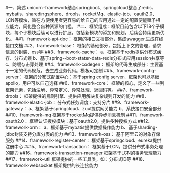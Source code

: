 #一、简述
    unicorn-framework结合springboot、springcloud整合了redis、mybatis、sharedingsphere、drools，rocketMq、elastic-job、oauth2.0、LCN等模块，旨在方便使用者更容易的给自己的应用通过一定的配置便能赋予相应能力，简化整合各种资源的门槛。
#二、框架组成：框架目前包含以下18个子模块，每个子模块后续可以进行扩展，包括新模块的添加和规划，后续会持续更新优化。
##1、framework-api-doc：
    框架的接口文档部分，集成swagger,生成在线接口文档
##2、framework-base：
    框架的基础部分，包括上下文的管理，请求信息的封装、xss等
##3、framework-cache：
    a、框架基于redis提供分布式缓存、分布式锁
    b、基于spring--boot-stater-data-redis分布式应用session共享等
    c、防缓存击穿处理
##4、framework-codegen：
    框架的代码生成部分：主要基于一定的代码规范，去生成业务代码。模板可定制
##5、framework-config-server：
    框架的分布式配置中心：基于spring config server，框架也可以基础apollo，用户可以自己选择
##6、framework-core：
    框架的核心，定义了一些列框架元素，包括注解、异常定义、异常处理、返回码等。
##7、framework-drools：
    框架提供的规则引擎、提供应用解决复杂规则开发的能力
##8、framework-elastic-job：
    分布式任务调度：支持分片
##9、framework-gateway：
    a、框架基于springcloud、zuul提供网关能力
    b、系统接口安全部分
##10、framework-mq
    框架基于rocketMq提供异步消息机制
##11、framework-oauth2.0：
    框架认证授权模块：基于oauth2.0，提供多种授权方式
##12、framework-orm：
    a、框架基于mybatis提供数据操作能力
    b、基于sharding-jdbc封装支持分库分表的能力
##13、framework-oss：
    基于阿里云的对象存储服务
##14、framework-register-center：
    框架基于springcloud、eureka提供注册中心
##15、framework-transaction：
    框架基于LCN，提供分布式事务处理的能力
##16、framework-transaction-manager
    框架基于LCN的事务管理能力
##17、framework-util
    框架提供的一些工具类，如：分布式ID等
##18、framework-websocket
    框架提供的长连接能力